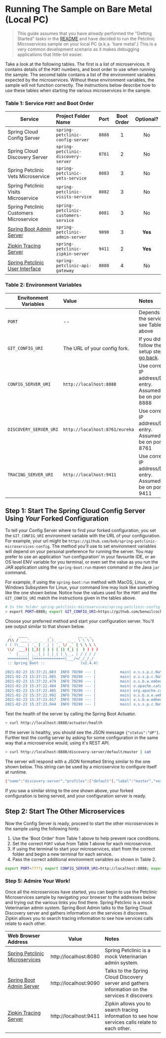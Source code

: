 # Running The Sample on Bare Metal (Local PC)

> This guide assumes that you have already performed the "Getting Started" tasks in the [README](README.md.old) and have decided to run the Petclinic Microservices sample on your local PC (a.k.a. 'bare metal'.) This is a very common development scenario as it makes debugging applications that little-bit easier.

Take a look at the following tables. The first is a list of microservices. It contains details of the `PORT` numbers, and boot order to use when running the sample. The secomd table contains a list of the environment variables expected by the microservices. Without these environment variables, the sample will not function correctly. The instructions below describe how to use these tables when starting the various microservices in the sample.

### Table 1: Service `PORT` and Boot Order

| Service                                                               | Project Folder Name | Port | Boot Order | Optional? |
| --------------------------------------------------------------------- | :------------------ |:----:|:----------:|:---------:|
| Spring Cloud Config Server                                            | `spring-petclinic-config-server` | `8888` | 1          | No        |
| Spring Cloud Discovery Server                                         | `spring-petclinic-discovery-server` | `8761` | 2          | No        |
| Spring Petclinic Vets Microservice                                    | `spring-petclinic-vets-service` | `8083` | 3          | No        |
| Spring Petclinic Visits Microservice                                  | `spring-petclinic-visits-service` | `8082` | 3          | No        |
| Spring Petclinic Customers Microservice                               | `spring-petclinic-customers-service` | `8081` | 3          | No        |
| [Spring Boot Admin Server](http://localhost:9090)                     | `spring-petclinic-admin-server` | `9090` | 3          | **Yes**       |
| [Zipkin Tracing Server](http://localhost:9411)                        | `spring-petclinic-zipkin-server` | `9411` | 2          | **Yes**       |
| [Spring Petclinic User Interface](http://localhost:8080)              | `spring-petclinic-api-gateway` | `8080` | 4          | No        |

### Table 2: Environment Variables

| Envitonment Variables                 | Value | Notes      |
| ------------------------------------- |:----- |:---------- |
| `PORT`                                | -- | Depends on the service, see Table 1 above |
| `GIT_CONFIG_URI`                      | The URL of your config fork. | If you didn't follow the setup steps, [go back](README.md.old). |
| `CONFIG_SERVER_URI`                   | `http://localhost:8888`             | Use correct IP address/DNS entry. Assumed to be on port 8888 |
| `DISCOVERY_SERVER_URI`                | `http://localhost:8761/eureka`      | Use correct IP address/DNS entry. Assumed to be on port 8761 |
| `TRACING_SERVER_URI`                  | `http://localhost:9411`             | Use correct IP address/DNS entry. Assumed to be on port 9411 |

## Step 1: Start The Spring Cloud Config Server Using _Your_ Forked Configuration

To tell your Config Server where to find _your_ forked configuration, you set the `GIT_CONFIG_URI` environment variable with the URL of your configuration. For example, your url might be `https://github.com/bob/spring-petclinic-microservices-config`. The method you'll use to set environment variables will depend on your personal preference for running the server. You may prefer to use an application 'run configuration' in your favourite IDE, or an OS level ENV variable for you terminal, or even set the value as you run the JAR application using the `spring-boot:run` maven command or the Java `jar` command.

For example, if using the `spring-boot:run` method with MacOS, Linux, or Windows Subsystem for Linux, your command line may look like something like the one shown below. Notice how the values used for the `PORT` and the `GIT_CONFIG_URI` match the instructions given in the tables above.

```bash
# In the folder spring-petclinic-microservices/spring-petclinic-config-server
> export PORT=8888; export GIT_CONFIG_URI=https://github.com/benwilcock/spring-petclinic-microservices-config; ../mvnw package spring-boot:run
```

Choose your preferred method and start your configuration server. You'll see output similar to that shown below.

```bash
  .   ____          _            __ _ _
 /\\ / ___'_ __ _ _(_)_ __  __ _ \ \ \ \
( ( )\___ | '_ | '_| | '_ \/ _` | \ \ \ \
 \\/  ___)| |_)| | | | | || (_| |  ) ) ) )
  '  |____| .__|_| |_|_| |_\__, | / / / /
 =========|_|==============|___/=/_/_/_/
 :: Spring Boot ::                (v2.4.4)

2021-02-23 15:37:21.883  INFO 70290 --- [           main] o.s.s.p.c.NativeConfigServerApplication  : Starting NativeConfigServerApplication using Java 11.0.10 on nuc-pop-os with PID 70290
2021-02-23 15:37:21.885  INFO 70290 --- [           main] o.s.s.p.c.NativeConfigServerApplication  : No active profile set, falling back to default profiles: default
2021-02-23 15:37:22.479  INFO 70290 --- [           main] o.s.b.w.embedded.tomcat.TomcatWebServer  : Tomcat initialized with port(s): 8888 (http)
2021-02-23 15:37:22.484  INFO 70290 --- [           main] o.apache.catalina.core.StandardService   : Starting service [Tomcat]
2021-02-23 15:37:22.485  INFO 70290 --- [           main] org.apache.catalina.core.StandardEngine  : Starting Servlet engine: [Apache Tomcat/9.0.41]
2021-02-23 15:37:22.992  INFO 70290 --- [           main] o.s.b.a.e.web.EndpointLinksResolver      : Exposing 15 endpoint(s) beneath base path '/actuator'
2021-02-23 15:37:23.017  INFO 70290 --- [           main] o.s.b.w.embedded.tomcat.TomcatWebServer  : Tomcat started on port(s): 8888 (http) with context path ''
2021-02-23 15:37:23.044  INFO 70290 --- [           main] o.s.s.p.c.NativeConfigServerApplication  : Started NativeConfigServerApplication in 1.409 seconds (JVM running for 1.611)
```

Test the health of the server by calling the Spring Boot Actuator.

```bash
> curl http://localhost:8888/actuator/health
```

If the server is healthy, you should see the JSON message `{"status":"UP"}`. Further test the config server by asking for some configuration in the same way that a microservice would, using it's REST API.

```bash
> curl http://localhost:8888/discovery-server/default/master | cat
```

The server will respond with a JSON formatted String similar to the one shown below. This string can be used by a microservice to configure itself at runtime.

```bash
{"name":"discovery-server","profiles":["default"],"label":"master","version":"dc238242bc68e1f3de2ab9c17e71f4a2db139925","state":null,"propertySources":[{"name":"https://github.com/benwilcock/spring-petclinic-microservices-config/discovery-server.yml","source":{"eureka.instance.hostname":"localhost","eureka.client.registerWithEureka":false,"eureka.client.fetchRegistry":false,"eureka.client.serviceUrl.defaultZone":"http://${eureka.instance.hostname}:${server.port}/eureka/"}},{"name":"https://github.com/benwilcock/spring-petclinic-microservices-config/application.yml","source":{"server.port":"${PORT}","server.shutdown":"graceful","eureka.client.serviceUrl.defaultZone":"${DISCOVERY_SERVER_URI}","eureka.client.healthcheck.enabled":true,"eureka.instance.preferIpAddress":true,"spring.zipkin.enabled":true,"spring.zipkin.baseUrl":"${TRACING_SERVER_URI}","spring.datasource.schema":"classpath*:db/hsqldb/schema.sql","spring.datasource.data":"classpath*:db/hsqldb/data.sql","spring.cloud.refresh.refreshable":false,"spring.jpa.open-in-view":false,"spring.jpa.hibernate.ddl-auto":"none","management.port":"${PORT}","management.security.enabled":false,"management.endpoints.web.exposure.include":"*","management.endpoint.health.show-details":"ALWAYS","management.endpoint.metrics.enabled":true,"management.endpoint.prometheus.enabled":true}}]}
```

If you saw a similar string to the one shown above, your forked configuration is being served, and your configuration server is ready.

## Step 2: Start The Other Microservices

Now the Config Server is ready, proceed to start the other microservices in the sample using the following hints:

1. Use the 'Boot Order' from Table 1 above to help prevent race conditions.
1. Set the correct `PORT` value from Table 1 above for each microservice. 
1. If using the terminal to start your microservices, start from the correct folder and begin a new terminal for each service.
1. Pass the correct additional environment variables as shown in Table 2.

```bash
export PORT=????; export CONFIG_SERVER_URI=http://localhost:8888; export DISCOVERY_SERVER_URI=http://localhost:8761/eureka
```

### Step 5: Admire Your Work!

Once all the microservices have started, you can begin to use the Petclinic Microservices sample by navigating your browser to the addresses below and trying out the various links you find there. Spring Petclinic is a mock Veterinarian admin system. Spring Boot Admin talks to the Spring Cloud Discovery server and gathers information on the services it discovers. Zipkin allows you to search tracing information to see how services calls relate to each other.

| Web Browser Address                                                   | Value                 | Notes       |
|:--------------------------------------------------------------------- |:---------------------:|:----------- |
| [Spring Petclinic Microservices](http://localhost:8080)               | http://localhost:8080 | Spring Petclinic is a mock Veterinarian admin system. |
| [Spring Boot Admin Server](http://localhost:9090)                     | http://localhost:9090 | Talks to the Spring Cloud Discovery server and gathers information on the services it discovers |
| [Zipkin Tracing Server](http://localhost:9411)                        | http://localhost:9411 | Zipkin allows you to search tracing information to see how services calls relate to each other. |

